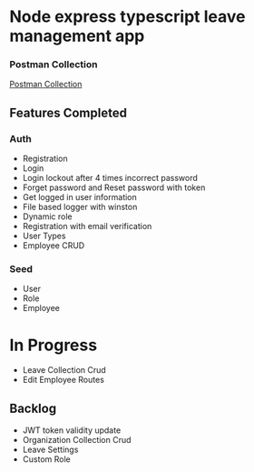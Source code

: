 # Node express typescript leave management app

### Postman Collection 
[Postman Collection](https://www.postman.com/itobuz/workspace/node-express-typescript/collection/180560-e21d80ce-35c4-46c8-90e0-bb8a30115a72?action=share&creator=180560&active-environment=180560-1e273ed9-9dd6-4b4e-b7b5-13f3fbb518c9)

## Features Completed 

### Auth 
- Registration
- Login 
- Login lockout after 4 times incorrect password
- Forget password and Reset password with token 
- Get logged in user information 
- File based logger with winston
- Dynamic role
- Registration with email verification 
- User Types 
- Employee CRUD


### Seed 
- User
- Role
- Employee

# In Progress
- Leave Collection Crud 
- Edit Employee Routes


## Backlog 
- JWT token validity update 
- Organization Collection Crud
- Leave Settings 
- Custom Role



